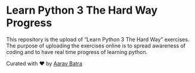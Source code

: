 # Learn Python 3 The Hard Way Progress

This repository is the upload of “Learn Python 3 The Hard Way” exercises. The purpose of uploading the exercises online is to spread awareness of coding and to have real time progress of learning python.

Curated with ❤️ by [Aarav Batra](https://www.github.com/aarav-batra)
